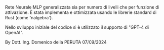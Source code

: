 Rete Neurale MLP generalizzata sia per numero di livelli che per funzione di attivazione.
È stata implementa e ottimizzata usando le librerie standard di Rust (come 'nalgebra').

Nello sviluppo iniziale del codice si è utilizzato il supporto di "GPT-4 di OpenAI".

By Dott. Ing. Domenico della PERUTA
07/09/2024
